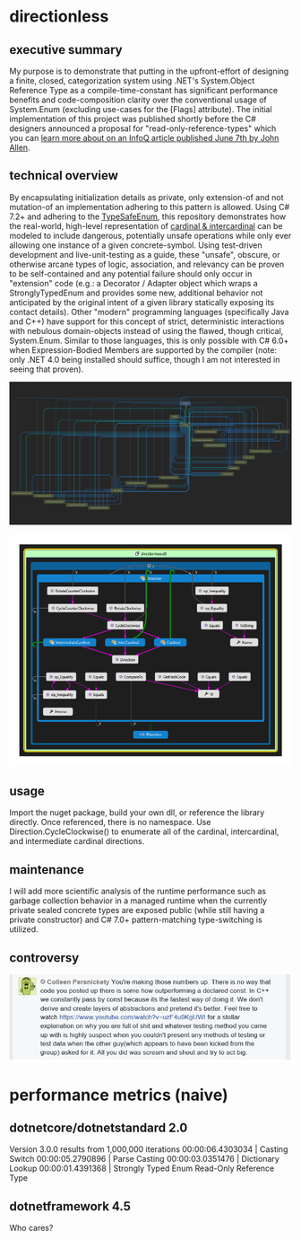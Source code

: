 # directionless
## executive summary

My purpose is to demonstrate that putting in the upfront-effort of designing a finite, closed, categorization system using .NET's System.Object Reference Type as a compile-time-constant has significant performance benefits and code-composition clarity over the conventional usage of System.Enum (excluding use-cases for the [Flags] attribute). The initial implementation of this project was published shortly before the C# designers announced a proposal for "read-only-reference-types" which you can [learn more about on an InfoQ article published June 7th by John Allen](https://www.infoq.com/news/2017/06/CSharp-7.2).

## technical overview

By encapsulating initialization details as private, only extension-of and not mutation-of an implementation adhering to this pattern is allowed. Using C# 7.2+ and adhering to the [TypeSafeEnum](https://en.wikibooks.org/wiki/More_C%2B%2B_Idioms/Type_Safe_Enum), this repository demonstrates how the real-world, high-level representation of [cardinal & intercardinal](https://en.wikipedia.org/wiki/Cardinal_direction) can be modeled to include dangerous, potentially unsafe operations while only ever allowing one instance of a given concrete-symbol. Using test-driven development and live-unit-testing as a guide, these "unsafe", obscure, or otherwise arcane types of logic, association, and relevancy can be proven to be self-contained and any potential failure should only occur in "extension" code (e.g.: a Decorator / Adapter object which wraps a StronglyTypedEnum and provides some new, additional behavior not anticipated by the original intent of a given library statically exposing its contact details). Other "modern" programming languages (specifically Java and C++) have support for this concept of strict, deterministic interactions with nebulous domain-objects instead of using the flawed, though critical, System.Enum. Similar to those languages, this is only possible with C# 6.0+ when Expression-Bodied Members are supported by the compiler (note: only .NET 4.0 being installed should suffice, though I am not interested in seeing that proven).

![directionless](https://github.com/sethrudesill/directionless/blob/master/directionless-type-dependency-diagram.png)

![directionless](https://github.com/sethrudesill/directionless/blob/master/directionless-code-map.png)

## usage
Import the nuget package, build your own dll, or reference the library directly. Once referenced, there is no namespace. Use Direction.CycleClockwise() to enumerate all of the cardinal, intercardinal, and intermediate cardinal directions. 

## maintenance
I will add more scientific analysis of the runtime performance such as garbage collection behavior in a managed runtime when the currently private sealed concrete types are exposed public (while still having a private constructor) and C# 7.0+ pattern-matching type-switching is utilized.

## controversy

![directionless-controversy](https://github.com/sethrudesill/directionless/blob/master/directionless-controversy.png)

# performance metrics (naive)
## dotnetcore/dotnetstandard 2.0
Version 3.0.0 results from 1,000,000 iterations
00:00:06.4303034 | Casting Switch
00:00:05.2790896 | Parse Casting
00:00:03.0351476 | Dictionary Lookup
00:00:01.4391368 | Strongly Typed Enum Read-Only Reference Type

## dotnetframework 4.5
Who cares?